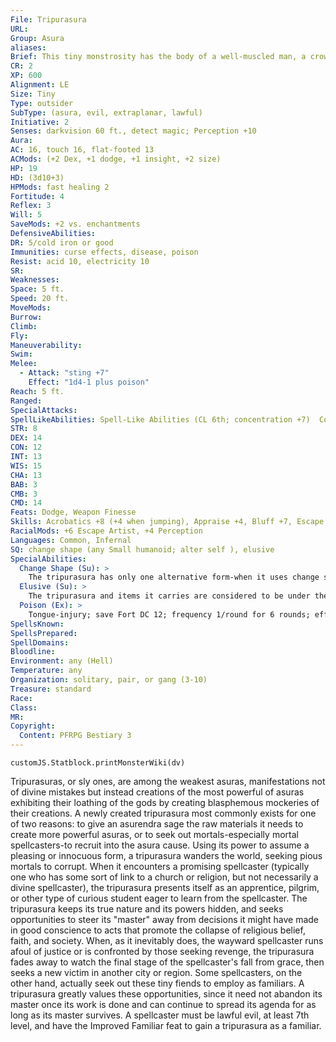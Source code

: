```yaml
---
File: Tripurasura
URL: 
Group: Asura
aliases: 
Brief: This tiny monstrosity has the body of a well-muscled man, a crown of frilled horns, and eyes that glow like rubies.
CR: 2
XP: 600
Alignment: LE
Size: Tiny
Type: outsider
SubType: (asura, evil, extraplanar, lawful)
Initiative: 2
Senses: darkvision 60 ft., detect magic; Perception +10
Aura: 
AC: 16, touch 16, flat-footed 13
ACMods: (+2 Dex, +1 dodge, +1 insight, +2 size)
HP: 19
HD: (3d10+3)
HPMods: fast healing 2
Fortitude: 4
Reflex: 3
Will: 5
SaveMods: +2 vs. enchantments
DefensiveAbilities: 
DR: 5/cold iron or good
Immunities: curse effects, disease, poison
Resist: acid 10, electricity 10
SR: 
Weaknesses: 
Space: 5 ft.
Speed: 20 ft.
MoveMods: 
Burrow: 
Climb: 
Fly: 
Maneuverability: 
Swim: 
Melee: 
  - Attack: "sting +7"
    Effect: "1d4-1 plus poison"
Reach: 5 ft.
Ranged: 
SpecialAttacks: 
SpellLikeAbilities: Spell-Like Abilities (CL 6th; concentration +7)  Constant-detect magic  At Will-feather fall  3/day-levitate, locate object, spider climb  1/week-commune (6 questions, CL 12th)
STR: 8
DEX: 14
CON: 12
INT: 13
WIS: 15
CHA: 13
BAB: 3
CMB: 3
CMD: 14
Feats: Dodge, Weapon Finesse
Skills: Acrobatics +8 (+4 when jumping), Appraise +4, Bluff +7, Escape Artist +8, Knowledge (arcana) +4, Knowledge (planes) +7, Perception +10, Perform (dance) +5, Spellcraft +4, Stealth +14
RacialMods: +6 Escape Artist, +4 Perception
Languages: Common, Infernal
SQ: change shape (any Small humanoid; alter self ), elusive
SpecialAbilities:
  Change Shape (Su): >
    The tripurasura has only one alternative form-when it uses change shape, it always appears as the same Small humanoid. Most take the form of gnomes or human children.
  Elusive (Su): >
    The tripurasura and items it carries are considered to be under the effects of a nondetection spell. A caster must succeed at a DC 14 caster level check to overcome this effect.
  Poison (Ex): >
    Tongue-injury; save Fort DC 12; frequency 1/round for 6 rounds; effect 1d2 Wis damage; cure 1 save.
SpellsKnown: 
SpellsPrepared: 
SpellDomains: 
Bloodline: 
Environment: any (Hell)
Temperature: any
Organization: solitary, pair, or gang (3-10)
Treasure: standard
Race: 
Class: 
MR: 
Copyright:
  Content: PFRPG Bestiary 3
---
```

```dataviewjs
customJS.Statblock.printMonsterWiki(dv)
```
Tripurasuras, or sly ones, are among the weakest asuras, manifestations not of divine mistakes but instead creations of the most powerful of asuras exhibiting their loathing of the gods by creating blasphemous mockeries of their creations. A newly created tripurasura most commonly exists for one of two reasons: to give an asurendra sage the raw materials it needs to create more powerful asuras, or to seek out mortals-especially mortal spellcasters-to recruit into the asura cause.  Using its power to assume a pleasing or innocuous form, a tripurasura wanders the world, seeking pious mortals to corrupt. When it encounters a promising spellcaster (typically one who has some sort of link to a church or religion, but not necessarily a divine spellcaster), the tripurasura presents itself as an apprentice, pilgrim, or other type of curious student eager to learn from the spellcaster. The tripurasura keeps its true nature and its powers hidden, and seeks opportunities to steer its "master" away from decisions it might have made in good conscience to acts that promote the collapse of religious belief, faith, and society. When, as it inevitably does, the wayward spellcaster runs afoul of justice or is confronted by those seeking revenge, the tripurasura fades away to watch the final stage of the spellcaster's fall from grace, then seeks a new victim in another city or region.  Some spellcasters, on the other hand, actually seek out these tiny fiends to employ as familiars. A tripurasura greatly values these opportunities, since it need not abandon its master once its work is done and can continue to spread its agenda for as long as its master survives. A spellcaster must be lawful evil, at least 7th level, and have the Improved Familiar feat to gain a tripurasura as a familiar.
